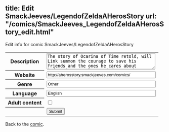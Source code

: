 title: Edit SmackJeeves/LegendofZeldaAHerosStory
url: "/comics/SmackJeeves_LegendofZeldaAHerosStory_edit.html"
---
Edit info for comic SmackJeeves/LegendofZeldaAHerosStory

<form name="comic" action="http://gaepostmail.appspot.com/comic/" method="post">
<table class="comicinfo">
<tr>
<th>Description</th><td><textarea name="description" cols="40" rows="3">The story of Ocarina of Time retold, will Link summon the courage to save his friends and the ones he cares about before it's too late? Find out and see!!</textarea></td>
</tr>
<tr>
<th>Website</th><td><input type="text" name="url" value="http://aherosstory.smackjeeves.com/comics/" size="40"/></td>
</tr>
<tr>
<th>Genre</th><td><input type="text" name="genre" value="Other" size="40"/></td>
</tr>
<tr>
<th>Language</th><td><input type="text" name="language" value="English" size="40"/></td>
</tr>
<tr>
<th>Adult content</th><td><input type="checkbox" name="adult" value="adult" /></td>
</tr>
<tr>
<th></th><td>
<input type="hidden" name="comic" value="SmackJeeves_LegendofZeldaAHerosStory" />
<input type="submit" name="submit" value="Submit" />
</td>
</tr>
</table>
</form>

Back to the [comic](SmackJeeves_LegendofZeldaAHerosStory.html).
